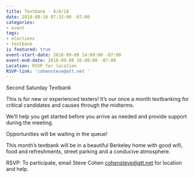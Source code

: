 ```yaml
---
title: Textbank - 9/8/18
date: 2018-08-16 07:32:00 -07:00
categories:
- event
tags:
- elections
- textbank
is featured: true
event-start-date: 2018-09-08 14:00:00 -07:00
event-end-date: 2018-09-08 16:00:00 -07:00
Location: RSVP for location
RSVP-link: 'cohensteve@att.net '
---
```


Second Saturday Textbank 

This is for new or experienced texters! It’s our once a month textbanking for critical candidates and causes through the midterms. 

We’ll help you get started before you arrive as needed and provide support during the meeting. 

Opportunities will be waiting in the queue! 

This month’s textbank will be in a beautiful Berkeley home with good wifi, food and refreshments, street parking and a conducive atmosphere. 

RSVP:  To participate, email Steve Cohen cohensteve@att.net for location and help.